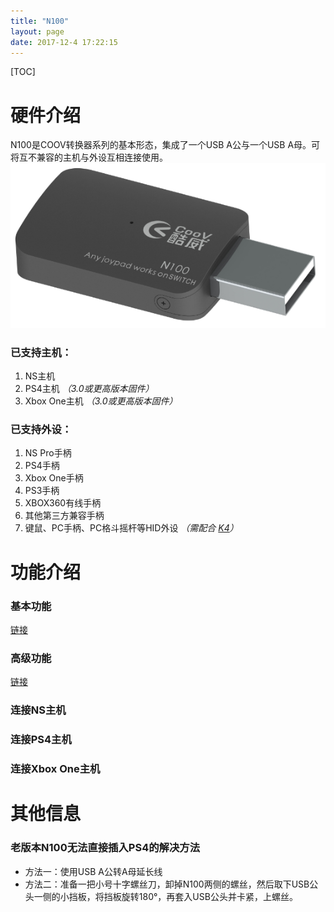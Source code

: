 ```yaml
---
title: "N100"
layout: page
date: 2017-12-4 17:22:15
---
```


[TOC]

# 硬件介绍
N100是COOV转换器系列的基本形态，集成了一个USB A公与一个USB A母。可将互不兼容的主机与外设互相连接使用。
![](N100/n100.png)

### 已支持主机：
1. NS主机
2. PS4主机 *（3.0或更高版本固件）*
3. Xbox One主机 *（3.0或更高版本固件）*

### 已支持外设：
1. NS Pro手柄
2. PS4手柄
3. Xbox One手柄
4. PS3手柄
5. XBOX360有线手柄
6. 其他第三方兼容手柄
7. 键鼠、PC手柄、PC格斗摇杆等HID外设 *（需配合 [K4](K4.html)）*

# 功能介绍
### 基本功能
[链接](../软件功能/converter_basic.html)
### 高级功能
[链接](../软件功能/converter_advanced.html)
### 连接NS主机
### 连接PS4主机
### 连接Xbox One主机

# 其他信息
### 老版本N100无法直接插入PS4的解决方法
* 方法一：使用USB A公转A母延长线
* 方法二：准备一把小号十字螺丝刀，卸掉N100两侧的螺丝，然后取下USB公头一侧的小挡板，将挡板旋转180°，再套入USB公头并卡紧，上螺丝。
